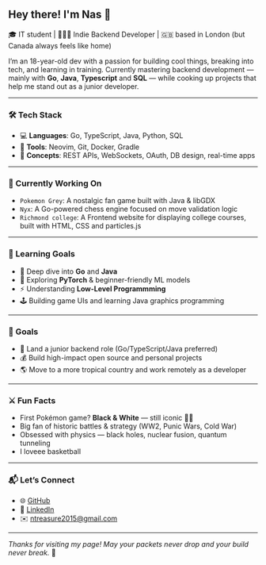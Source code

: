 ## Hey there! I'm Nas 👋

🎓 IT student | 🧑🏾‍💻 Indie Backend Developer | 🇬🇧 based in London (but Canada always feels like home)

I’m an 18-year-old dev with a passion for building cool things, breaking into tech, and learning  in training. Currently mastering backend development — mainly with **Go**, **Java**, **Typescript** and **SQL** — while cooking up projects that help me stand out as a junior developer.

---

### 🛠️ Tech Stack

- 💻 **Languages**: Go, TypeScript, Java, Python, SQL  
- 🧰 **Tools**: Neovim, Git, Docker, Gradle  
- 🔌 **Concepts**: REST APIs, WebSockets, OAuth, DB design, real-time apps

---

### 🚧 Currently Working On

- `Pokemon Grey`: A nostalgic fan game built with Java & libGDX  
- `Nyx`: A Go-powered chess engine focused on move validation logic  
- `Richmond college`: A Frontend website for displaying college courses, built with HTML, CSS and particles.js

---

### 🧠 Learning Goals

- 🧮 Deep dive into **Go** and **Java**
- 🧠 Exploring **PyTorch** & beginner-friendly ML models
- ⚡ Understanding **Low-Level Programmming**
- 🕹️ Building game UIs and learning Java graphics programming

---

### 🎯 Goals

- 💼 Land a junior backend role (Go/TypeScript/Java preferred)
- 💰 Build high-impact open source and personal projects
- 🌎 Move to a more tropical country and work remotely as a developer

---

### ⚔️ Fun Facts

- First Pokémon game? **Black & White** — still iconic 🖤🤍  
- Big fan of historic battles & strategy (WW2, Punic Wars, Cold War)  
- Obsessed with physics — black holes, nuclear fusion, quantum tunneling  
- I loveee basketball

---

### 📬 Let’s Connect

- 🌐 [GitHub](https://github.com/auraluvsu)  
- 💼 [LinkedIn](https://www.linkedin.com/in/nasir-treasure-2683b532a)
- ✉️ ntreasure2015@gmail.com

---

_Thanks for visiting my page! May your packets never drop and your build never break._ 🚀
